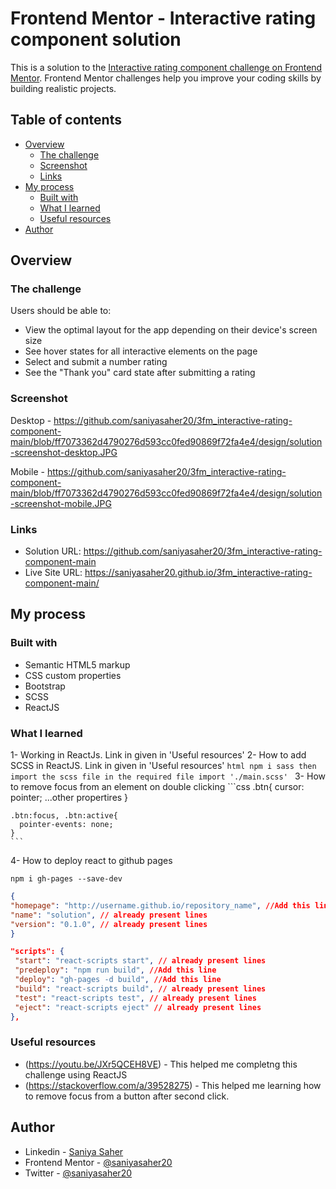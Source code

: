 # Frontend Mentor - Interactive rating component solution

This is a solution to the [Interactive rating component challenge on Frontend Mentor](https://www.frontendmentor.io/challenges/interactive-rating-component-koxpeBUmI). Frontend Mentor challenges help you improve your coding skills by building realistic projects. 

## Table of contents

- [Overview](#overview)
  - [The challenge](#the-challenge)
  - [Screenshot](#screenshot)
  - [Links](#links)
- [My process](#my-process)
  - [Built with](#built-with)
  - [What I learned](#what-i-learned)
  - [Useful resources](#useful-resources)
- [Author](#author)

## Overview

### The challenge

Users should be able to:

- View the optimal layout for the app depending on their device's screen size
- See hover states for all interactive elements on the page
- Select and submit a number rating
- See the "Thank you" card state after submitting a rating

### Screenshot

Desktop - https://github.com/saniyasaher20/3fm_interactive-rating-component-main/blob/ff7073362d4790276d593cc0fed90869f72fa4e4/design/solution-screenshot-desktop.JPG

Mobile - https://github.com/saniyasaher20/3fm_interactive-rating-component-main/blob/ff7073362d4790276d593cc0fed90869f72fa4e4/design/solution-screenshot-mobile.JPG

### Links

- Solution URL: https://github.com/saniyasaher20/3fm_interactive-rating-component-main
- Live Site URL: https://saniyasaher20.github.io/3fm_interactive-rating-component-main/

## My process

### Built with

- Semantic HTML5 markup
- CSS custom properties
- Bootstrap
- SCSS
- ReactJS

### What I learned
1- Working in ReactJs. Link in given in 'Useful resources'
2- How to add SCSS in ReactJS. Link in given in 'Useful resources'
    ```html
    npm i sass
    then import the scss file in the required file
    import './main.scss'
    ```
3- How to remove focus from an element on double clicking
    ```css
    .btn{
      cursor: pointer;
      ...other propertires
    }

    .btn:focus, .btn:active{
      pointer-events: none;
    }
    ```

4- How to deploy react to github pages
   ```terminal
   npm i gh-pages --save-dev
   ```

   ```Package.json
   {
  "homepage": "http://username.github.io/repository_name", //Add this line
  "name": "solution", // already present lines
  "version": "0.1.0", // already present lines
  }

  "scripts": {
    "start": "react-scripts start", // already present lines
    "predeploy": "npm run build", //Add this line
    "deploy": "gh-pages -d build", //Add this line
    "build": "react-scripts build", // already present lines
    "test": "react-scripts test", // already present lines
    "eject": "react-scripts eject" // already present lines
  },
   ```

### Useful resources

- (https://youtu.be/JXr5QCEH8VE) - This helped me completng this challenge using ReactJS
- (https://stackoverflow.com/a/39528275) - This helped me learning how to remove focus from a button after second click.

## Author

- Linkedin - [Saniya Saher](https://www.linkedin.com/in/saniyasaher20/)
- Frontend Mentor - [@saniyasaher20](https://www.frontendmentor.io/profile/saniyasaher20)
- Twitter - [@saniyasaher20](https://twitter.com/saniyasaher20)